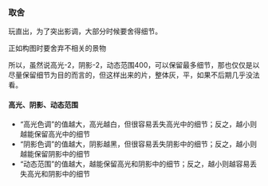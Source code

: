 ### 取舍

玩直出，为了突出影调，大部分时候要舍得细节。

正如构图时要舍弃不相关的景物

所以，虽然说高光-2，阴影-2，动态范围400，可以保留最多细节，那也仅仅是以尽量保留细节为目的而言的，但这样出来的片，整体灰，平，如果不后期几乎没法看。



#### 高光、阴影、动态范围

* “高光色调”的值越大，高光越白，但很容易丢失高光中的细节；反之，越小则越能保留高光中的细节
* “阴影色调”的值越大，阴影越黑，但很容易丢失阴影中的细节；反之，越小则越能保留阴影中的细节
* “动态范围”的值越大，越能保留高光和阴影中的细节；反之，越小则越容易丢失高光和阴影中的细节

